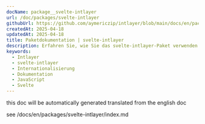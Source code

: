 ```yaml
---
docName: package__svelte-intlayer
url: /doc/packages/svelte-intlayer
githubUrl: https://github.com/aymericzip/intlayer/blob/main/docs/en/packages/svelte-intlayer/index.md
createdAt: 2025-04-18
updatedAt: 2025-04-18
title: Paketdokumentation | svelte-intlayer
description: Erfahren Sie, wie Sie das svelte-intlayer-Paket verwenden
keywords:
  - Intlayer
  - svelte-intlayer
  - Internationalisierung
  - Dokumentation
  - JavaScript
  - Svelte
---
```


this doc will be automatically generated translated from the english doc

see /docs/en/packages/svelte-intlayer/index.md
